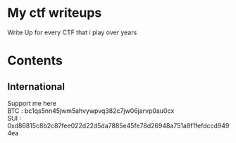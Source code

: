 # My ctf writeups
Write Up for every CTF that i play over years

# Contents
## International

Support me here </br>
BTC : bc1qs5nn45jwm5ahvywpvq382c7jw06jarvp0au0cx </br>
SUI : 0xd86815c8b2c87fee022d22d5da7885e45fe78d26948a751a8f1fefdccd9494ea
